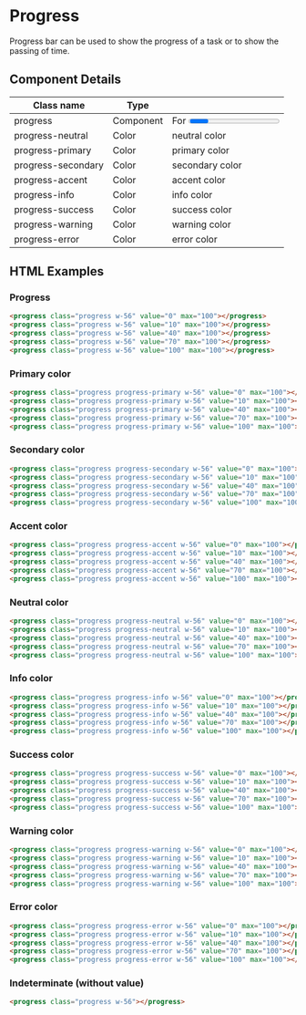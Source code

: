# Progress

Progress bar can be used to show the progress of a task or to show the passing of time.

## Component Details

| Class name | Type |  |
| --- | --- | --- |
| progress | Component | For <progress> tag |
| progress-neutral | Color | neutral color |
| progress-primary | Color | primary color |
| progress-secondary | Color | secondary color |
| progress-accent | Color | accent color |
| progress-info | Color | info color |
| progress-success | Color | success color |
| progress-warning | Color | warning color |
| progress-error | Color | error color |

## HTML Examples

### Progress

```html
<progress class="progress w-56" value="0" max="100"></progress>
<progress class="progress w-56" value="10" max="100"></progress>
<progress class="progress w-56" value="40" max="100"></progress>
<progress class="progress w-56" value="70" max="100"></progress>
<progress class="progress w-56" value="100" max="100"></progress>
```

### Primary color

```html
<progress class="progress progress-primary w-56" value="0" max="100"></progress>
<progress class="progress progress-primary w-56" value="10" max="100"></progress>
<progress class="progress progress-primary w-56" value="40" max="100"></progress>
<progress class="progress progress-primary w-56" value="70" max="100"></progress>
<progress class="progress progress-primary w-56" value="100" max="100"></progress>
```

### Secondary color

```html
<progress class="progress progress-secondary w-56" value="0" max="100"></progress>
<progress class="progress progress-secondary w-56" value="10" max="100"></progress>
<progress class="progress progress-secondary w-56" value="40" max="100"></progress>
<progress class="progress progress-secondary w-56" value="70" max="100"></progress>
<progress class="progress progress-secondary w-56" value="100" max="100"></progress>
```

### Accent color

```html
<progress class="progress progress-accent w-56" value="0" max="100"></progress>
<progress class="progress progress-accent w-56" value="10" max="100"></progress>
<progress class="progress progress-accent w-56" value="40" max="100"></progress>
<progress class="progress progress-accent w-56" value="70" max="100"></progress>
<progress class="progress progress-accent w-56" value="100" max="100"></progress>
```

### Neutral color

```html
<progress class="progress progress-neutral w-56" value="0" max="100"></progress>
<progress class="progress progress-neutral w-56" value="10" max="100"></progress>
<progress class="progress progress-neutral w-56" value="40" max="100"></progress>
<progress class="progress progress-neutral w-56" value="70" max="100"></progress>
<progress class="progress progress-neutral w-56" value="100" max="100"></progress>
```

### Info color

```html
<progress class="progress progress-info w-56" value="0" max="100"></progress>
<progress class="progress progress-info w-56" value="10" max="100"></progress>
<progress class="progress progress-info w-56" value="40" max="100"></progress>
<progress class="progress progress-info w-56" value="70" max="100"></progress>
<progress class="progress progress-info w-56" value="100" max="100"></progress>
```

### Success color

```html
<progress class="progress progress-success w-56" value="0" max="100"></progress>
<progress class="progress progress-success w-56" value="10" max="100"></progress>
<progress class="progress progress-success w-56" value="40" max="100"></progress>
<progress class="progress progress-success w-56" value="70" max="100"></progress>
<progress class="progress progress-success w-56" value="100" max="100"></progress>
```

### Warning color

```html
<progress class="progress progress-warning w-56" value="0" max="100"></progress>
<progress class="progress progress-warning w-56" value="10" max="100"></progress>
<progress class="progress progress-warning w-56" value="40" max="100"></progress>
<progress class="progress progress-warning w-56" value="70" max="100"></progress>
<progress class="progress progress-warning w-56" value="100" max="100"></progress>
```

### Error color

```html
<progress class="progress progress-error w-56" value="0" max="100"></progress>
<progress class="progress progress-error w-56" value="10" max="100"></progress>
<progress class="progress progress-error w-56" value="40" max="100"></progress>
<progress class="progress progress-error w-56" value="70" max="100"></progress>
<progress class="progress progress-error w-56" value="100" max="100"></progress>
```

### Indeterminate (without value)

```html
<progress class="progress w-56"></progress>
```

